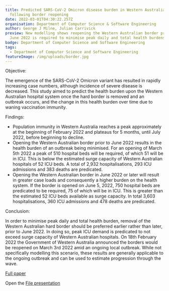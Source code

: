 ```yaml
---
title: Predicted SARS-CoV-2 Omicron disease burden in Western Australia
  following border reopening
date: 2022-03-01T04:30:22.257Z
organisation: Department of Computer Science & Software Engineering
author: George J Milne, Julian Carrivick
preview: New modelling shows reopening the Western Australian border prior to
  June 2022 is required to minimise peak daily and total health burdens
badge: Department of Computer Science and Software Engineering
tags:
  - Department of Computer Science and Software Engineering
featureImage: /img/uploads/border.jpg
---
```

Objective:

The emergence of the SARS-CoV-2 Omicron variant has resulted in rapidly increasing case numbers, although incidence of severe disease is decreased. This study aimed to predict the health burden upon the Western Australian hospital system once the hard border is removed and an outbreak occurs, and the change in this health burden over time due to waning vaccination immunity.

Findings:

* Population immunity in Western Australia reaches a peak approximately at the beginning of February 2022 and plateaus for 5 months, until July 2022, before beginning to decline.  
* Opening the Western Australian border prior to June 2022 results in the health burden of an outbreak being minimised. For an opening of March 5th 2022 a peak of 510 hospital beds will be required, of which 51 will be in ICU. This is below the estimated surge capacity of Western Australian hospitals of 52 ICU beds. A total of 2,932 hospitalisations, 293 ICU admissions and 383 deaths are predicated.
* Opening the Western Australian border in June 2022 or later will result in greater case loads and consequently a higher burden on the health system. If the border is opened on June 5, 2022, 750 hospital beds are predicated to be required, 75 of which will be in ICU. This is greater than the estimated 52 ICU beds available as surge capacity. In total 3,603 hospitalisations, 360 ICU admissions and 478 deaths are predicated.

Conclusion:

In order to minimise peak daily and total health burden, removal of the Western Australian hard border should be preferred earlier rather than later, prior to June 2022. In doing so, peak ICU demand is predicated to not exceed surge capacity of Western Australian hospitals. On 18th February 2022 the Government of Western Australia announced the borders would be reopened on March 3rd 2022 amid an ongoing local outbreak. While not specifically modelling this scenario, these results are generally applicable to the ongoing outbreak and can be used to estimate progression through the wave.


<a href="https://bmcmedicine.biomedcentral.com/articles/10.1186/s12916-022-02241-3" target="_blank">Full paper</a>

<p>Open the
<a href="C://Users/jc541971/Documents/WA_Opening_Presentation.pdf" target="_blank">File presentation</a> </p>
